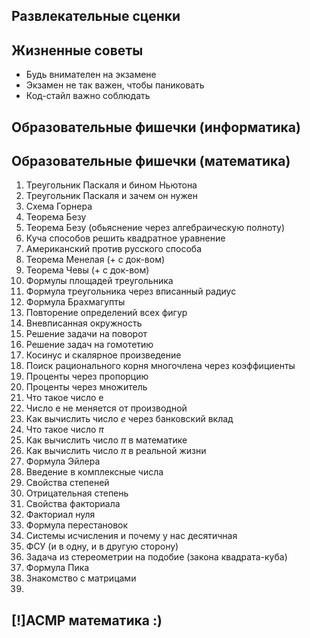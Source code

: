 ## Развлекательные сценки

## Жизненные советы
- Будь внимателен на экзамене
- Экзамен не так важен, чтобы паниковать
- Код-стайл важно соблюдать


## Образовательные фишечки (информатика)


## Образовательные фишечки (математика)
1. Треугольник Паскаля и бином Ньютона
2. Треугольник Паскаля и зачем он нужен
3. Схема Горнера
4. Теорема Безу
5. Теорема Безу (обьяснение через алгебраическую полноту)
6. Куча способов решить квадратное уравнение
7. Американский против русского способа
8. Теорема Менелая (+ с док-вом)
9. Теорема Чевы (+ с док-вом)
10. Формулы площадей треугольника
11. Формула треугольника через вписанный радиус
12. Формула Брахмагупты
13. Повторение определений всех фигур
14. Вневписанная окружность
15. Решение задачи на поворот
16. Решение задач на гомотетию
17. Косинус и скалярное произведение
18. Поиск рационального корня многочлена через коэффициенты
19. Проценты через пропорцию
20. Проценты через множитель
21. Что такое число е
22. Число е не меняется от производной
23. Как вычислить число $e$ через банковский вклад
24. Что такое число $\pi$
25. Как вычислить число $\pi$ в математике
26. Как вычислить число $\pi$ в реальной жизни
27. Формула Эйлера
28. Введение в комплексные числа
29. Свойства степеней 
30. Отрицательная степень
31. Свойства факториала
32. Факториал нуля
33. Формула перестановок
34. Системы исчисления и почему у нас десятичная
35. ФСУ (и в одну, и в другую сторону)
36. Задача из стереометрии на подобие (закона квадрата-куба)
37. Формула Пика
38. Знакомство с матрицами
39. 


## [!]АСМР математика :)

## 